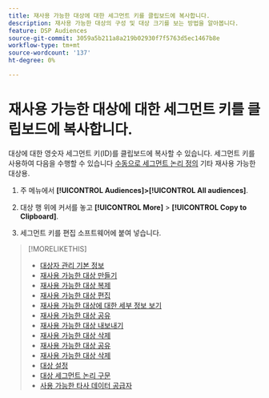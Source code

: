 ```yaml
---
title: 재사용 가능한 대상에 대한 세그먼트 키를 클립보드에 복사합니다.
description: 재사용 가능한 대상의 구성 및 대상 크기를 보는 방법을 알아봅니다.
feature: DSP Audiences
source-git-commit: 3059a5b211a8a219b02930f7f5763d5ec1467b8e
workflow-type: tm+mt
source-wordcount: '137'
ht-degree: 0%

---
```


# 재사용 가능한 대상에 대한 세그먼트 키를 클립보드에 복사합니다.

대상에 대한 영숫자 세그먼트 키(ID)를 클립보드에 복사할 수 있습니다. 세그먼트 키를 사용하여 다음을 수행할 수 있습니다 [수동으로 세그먼트 논리 정의](audience-segment-logic-syntax.md) 기타 재사용 가능한 대상용.

1. 주 메뉴에서 **[!UICONTROL Audiences]>[!UICONTROL All audiences]**.

1. 대상 행 위에 커서를 놓고 **[!UICONTROL More]** > **[!UICONTROL Copy to Clipboard]**.

1. 세그먼트 키를 편집 소프트웨어에 붙여 넣습니다.

>[!MORELIKETHIS]
>
>* [대상자 관리 기본 정보](audience-about.md)
>* [재사용 가능한 대상 만들기](reusable-audience-create.md)
>* [재사용 가능한 대상 복제](reusable-audience-duplicate.md)
>* [재사용 가능한 대상 편집](reusable-audience-edit.md)
>* [재사용 가능한 대상에 대한 세부 정보 보기](reusable-audience-view-details.md)
>* [재사용 가능한 대상 공유](reusable-audience-share.md)
>* [재사용 가능한 대상 내보내기](reusable-audience-export.md)
>* [재사용 가능한 대상 삭제](reusable-audience-delete.md)
>* [재사용 가능한 대상 공유](reusable-audience-share.md)
>* [재사용 가능한 대상 삭제](reusable-audience-delete.md)
>* [대상 설정](audience-settings.md)
>* [대상 세그먼트 논리 구문](audience-segment-logic-syntax.md)
>* [사용 가능한 타사 데이터 공급자](third-party-data-providers.md)

